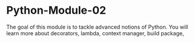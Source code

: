 # Python-Module-02
The goal of this module is to tackle advanced notions of Python. You will learn more about decorators, lambda, context manager, build package, 
